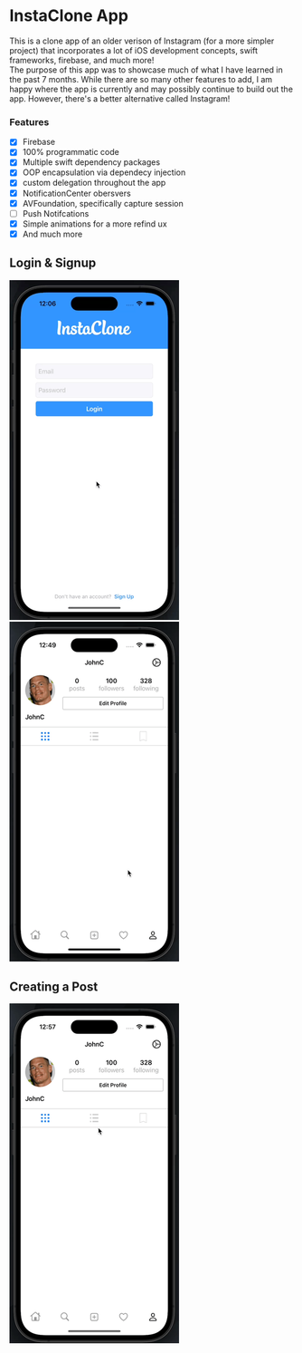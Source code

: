 # InstaClone App
This is a clone app of an older verison of Instagram (for a more simpler project) that incorporates a lot of iOS development concepts, swift frameworks, firebase, and much more! </br>
The purpose of this app was to showcase much of what I have learned in the past 7 months. While there are so many other features to add, I am happy where the app is currently and may possibly continue to build out the app. However, there's a better alternative called Instagram! <br>

### Features
- [x] Firebase
- [x] 100% programmatic code
- [x] Multiple swift dependency packages 
- [x] OOP encapsulation via dependecy injection 
- [x] custom delegation throughout the app
- [x] NotificationCenter obersvers
- [x] AVFoundation, specifically capture session
- [ ] Push Notifcations
- [x] Simple animations for a more refind ux
- [x] And much more

## Login & Signup
![signupGif](Assets/signUpGif.gif)           ![loginGif](Assets/loginGif.gif)

## Creating a Post
![createPostGif](Assets/createPost.gif)
